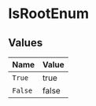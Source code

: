 # IsRootEnum


## Values

| Name    | Value   |
| ------- | ------- |
| `True`  | true    |
| `False` | false   |